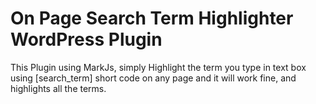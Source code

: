 # On Page Search Term Highlighter WordPress Plugin
This Plugin using MarkJs, simply Highlight the term you type in text box using [search_term] short code on any page and it will work fine, and highlights all the terms.
